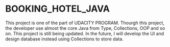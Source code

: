 # BOOKING_HOTEL_JAVA
This project is one of the part of UDACITY PROGRAM. 
Thourgh this project, the developer use almost the core Java from Type, Collections, OOP and so on.
This project is still being updated. In the future, I will develop the UI and design database instead using Collections to store data.

